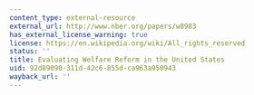 ```yaml
---
content_type: external-resource
external_url: http://www.nber.org/papers/w8983
has_external_license_warning: true
license: https://en.wikipedia.org/wiki/All_rights_reserved
status: ''
title: Evaluating Welfare Reform in the United States
uid: 92d89090-311d-42c6-855d-ca963a950943
wayback_url: ''
---
```

